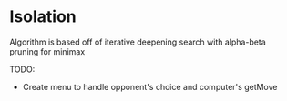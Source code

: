 # Isolation

Algorithm is based off of iterative deepening search with alpha-beta pruning for minimax

TODO:
* Create menu to handle opponent's choice and computer's getMove
